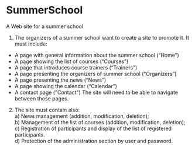 # SummerSchool
A Web site for a summer school

1) The organizers of a summer school want to create a site to promote it. It must include:
- A page with general information about the summer school (“Home”)
- A page showing the list of courses (“Courses”)
- A page that introduces course trainers (“Trainers”)
- A page presenting the organizers of summer school (“Organizers”)
- A page presenting the news (“News”)
- A page showing the calendar (“Calendar”)
- A contact page ("Contact")
The site will need to be able to navigate between those pages.

2) The site must contain also:
 <br>a) News management (addition, modification, deletion);
<br>b) Management of the list of courses (addition, modification, deletion);
<br>c) Registration of participants and display of the list of registered participants.
<br>d) Protection of the administration section by user and password.
